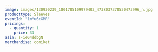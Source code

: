 ```yaml
---
image: images/130930239_1801785109979403_4738037378530473996_n.jpg
producttype: Sleeves
eventId: "1mYu6cGMR"
pricings:
  - quantity: 1
    price: 33
asin: s-ieG4ddbgN
merchandise: comiket
---
```

